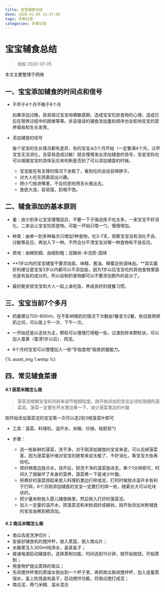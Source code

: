 ```yaml
---
title: 宝宝辅食总结
date: 2020-01-05 15:37:05
tags: 孕事记录
categories: 孕事记录
---
```


# 宝宝辅食总结
> 徐姣 2020-01-05

本文主要整理于网络

## 一、宝宝添加辅食的时间点和信号

+ 不早于4个月不晚于6个月

    如果添加过晚，容易错过宝宝咀嚼敏感期，造成宝宝抗拒食物的心理，造成日后在喂养过程中的困难等等。并且错误的辅食添加量和顺序也会影响宝宝的营养吸收和生长发育。

+ 添加辅食的信号

    每个宝宝的生长情况都有差异，有的宝宝从5个月开始（一定要满4个月，过早宝宝无法消化，且容易造成过敏）就会慢慢发出添加辅食的信号，宝爸宝妈也可以根据宝宝的具体反应来判断是否到了可以添加辅食的时候。

    + 宝宝能在有支撑的情况下坐稳了，看到吃的会往前伸脖子。
    + 对大人吃东西表现出兴趣。
    + 把小勺放进嘴里，不会抗拒地用舌头推出去。
    + 食欲大涨，容易饿，奶喝不饱。

## 二、辅食添加的基本原则

+ 量：由少到多让宝宝慢慢适应，不要一下子强迫孩子吃太多。一来宝宝不好消化，二来会让宝宝抗拒食物。可能一开始只喂一勺，慢慢增加。

+ 种类：由单一到多种每次只增加1种食物，吃3-7天，观察宝宝没有消化不良、过敏等反应，再加入下一种。不然会分不清宝宝对哪一种食物有不良反应。

+ 质地：由稀到稠、由细到粗；泥糊状-半流质-固体

+ **1岁以内的宝宝辅食不要添加盐、味精、酱油、蜂蜜这些调味品。**其实最好的建议是宝宝3岁以内都可以不添加盐，因为1岁以后宝宝吃的其他食物里面也是有盐的成分的，所以自制的食物都可以不要添加额外的盐分了。

+ 最好能安排宝宝和大人一起上桌吃饭，养成良好的就餐习惯。


## 三、宝宝当前7个多月

+ 奶量建议700-800ml，在不影响喝奶的情况下次数由1餐变为2餐，依旧是两顿奶之间，可以是上午一次、下午一次。

+ 一开始还是以泥状为主，颗粒可以慢慢打得粗一些，过渡到碎末颗粒状。可以加入蛋黄（蛋清1岁以后）、肉泥。

+ 8个月的宝宝可以慢慢加入一些“手指食物”锻炼抓握能力。

{% asset_img 1.webp %}

## 四、常见辅食菜谱

#### 4.1 菠菜米糊怎么做
> 菠菜泥根据宝宝的月龄来调节粗细程度。刚开始添加的宝宝必须吃很细的菠菜泥。菠菜一定要在开水里边煮一下，减少菠菜里边的叶酸

刚开始添加菠菜泥的宝宝第一次可以选2到3根菠菜叶即可

+ 工具：菠菜、料理机、温开水、米糊、炒锅、硅胶软勺

+ 步骤：
    + 选一些新鲜的菠菜，洗干净，对于刚添加辅食的宝宝来说，可以去掉菠菜茎，因为菠菜茎纤维对宝宝的肠胃来说太粗了，不好消化，等宝宝大些再给吃。
    + 把炒锅里边放点水，烧开后，把洗干净的菠菜放进去，煮个1分钟即可，时间久了就破坏了本身的营养，菠菜煮一下是减少叶酸。
    + 把煮好的菠菜捞起来放入料理机里边打碎成泥，打的时候放点温开水有利于打碎。6个月刚添加辅食的宝宝一定要打的碎一些，随着长大可以吃块状的。
    + 把少量米粉放入婴儿辅食碗里，然后倒入打好的菠菜泥。
    + 加入一定量的温开水，把菠菜泥和米粉调好成糊状。刚开始添加米粉辅食的宝宝由稀到稠添加。

#### 4.2 南瓜米糊怎么做

+ 南瓜去皮洗净切片；
+ 安装好辅食机的搅拌杯，放入蒸篮，倒入南瓜片；
+ 水箱里注入300ml纯净水，盖紧盖子；
+ 接通电源启动辅食机，选择蒸制功能，时间选到15分钟，按开始按钮，开始蒸制；
+ 用食物铲提出蒸熟的南瓜；
+ 先将搅拌杯里的蒸馏水倒出到一个杯子里，再把南瓜倒进搅拌杯，加入适量蒸馏水，盖上防溅盖和盖子，启动搅拌功能，将南瓜搅打成泥；
+ 南瓜泥、两勺米糊、温水混合

